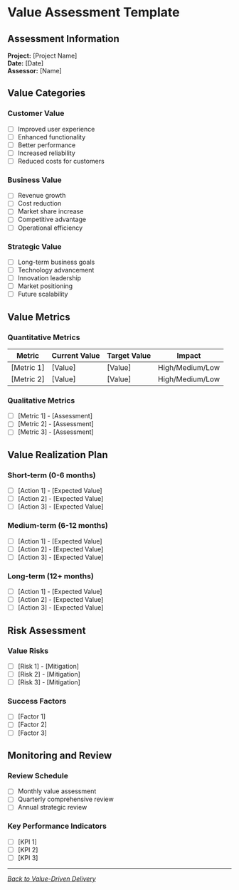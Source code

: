 # Value Assessment Template

## Assessment Information

**Project:** [Project Name]  
**Date:** [Date]  
**Assessor:** [Name]

## Value Categories

### Customer Value
- [ ] Improved user experience
- [ ] Enhanced functionality
- [ ] Better performance
- [ ] Increased reliability
- [ ] Reduced costs for customers

### Business Value
- [ ] Revenue growth
- [ ] Cost reduction
- [ ] Market share increase
- [ ] Competitive advantage
- [ ] Operational efficiency

### Strategic Value
- [ ] Long-term business goals
- [ ] Technology advancement
- [ ] Innovation leadership
- [ ] Market positioning
- [ ] Future scalability

## Value Metrics

### Quantitative Metrics
| Metric | Current Value | Target Value | Impact |
|--------|---------------|--------------|--------|
| [Metric 1] | [Value] | [Value] | High/Medium/Low |
| [Metric 2] | [Value] | [Value] | High/Medium/Low |

### Qualitative Metrics
- [ ] [Metric 1] - [Assessment]
- [ ] [Metric 2] - [Assessment]
- [ ] [Metric 3] - [Assessment]

## Value Realization Plan

### Short-term (0-6 months)
- [ ] [Action 1] - [Expected Value]
- [ ] [Action 2] - [Expected Value]
- [ ] [Action 3] - [Expected Value]

### Medium-term (6-12 months)
- [ ] [Action 1] - [Expected Value]
- [ ] [Action 2] - [Expected Value]
- [ ] [Action 3] - [Expected Value]

### Long-term (12+ months)
- [ ] [Action 1] - [Expected Value]
- [ ] [Action 2] - [Expected Value]
- [ ] [Action 3] - [Expected Value]

## Risk Assessment

### Value Risks
- [ ] [Risk 1] - [Mitigation]
- [ ] [Risk 2] - [Mitigation]
- [ ] [Risk 3] - [Mitigation]

### Success Factors
- [ ] [Factor 1]
- [ ] [Factor 2]
- [ ] [Factor 3]

## Monitoring and Review

### Review Schedule
- [ ] Monthly value assessment
- [ ] Quarterly comprehensive review
- [ ] Annual strategic review

### Key Performance Indicators
- [ ] [KPI 1]
- [ ] [KPI 2]
- [ ] [KPI 3]

---

*[Back to Value-Driven Delivery](../value-driven-delivery/)*
